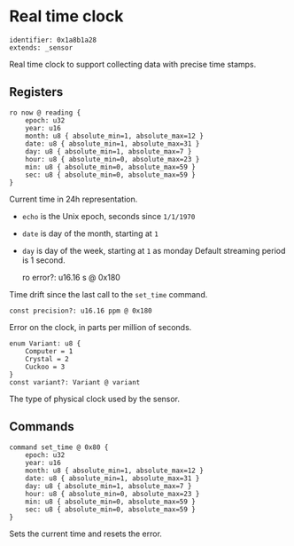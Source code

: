 # Real time clock

    identifier: 0x1a8b1a28
    extends: _sensor

Real time clock to support collecting data with precise time stamps.
## Registers

    ro now @ reading {
        epoch: u32
        year: u16
        month: u8 { absolute_min=1, absolute_max=12 }
        date: u8 { absolute_min=1, absolute_max=31 }
        day: u8 { absolute_min=1, absolute_max=7 }
        hour: u8 { absolute_min=0, absolute_max=23 }
        min: u8 { absolute_min=0, absolute_max=59 }
        sec: u8 { absolute_min=0, absolute_max=59 }
    }

Current time in 24h representation. 
* ``echo`` is the Unix epoch, seconds since ``1/1/1970``
* ``date`` is day of the month, starting at ``1``
* ``day`` is day of the week, starting at ``1`` as monday
Default streaming period is 1 second.

    ro error?: u16.16 s @ 0x180

Time drift since the last call to the ``set_time`` command.

    const precision?: u16.16 ppm @ 0x180

Error on the clock, in parts per million of seconds.

    enum Variant: u8 {
        Computer = 1
        Crystal = 2        
        Cuckoo = 3
    }
    const variant?: Variant @ variant

The type of physical clock used by the sensor.

## Commands

    command set_time @ 0x80 {
        epoch: u32
        year: u16
        month: u8 { absolute_min=1, absolute_max=12 }
        date: u8 { absolute_min=1, absolute_max=31 }
        day: u8 { absolute_min=1, absolute_max=7 }
        hour: u8 { absolute_min=0, absolute_max=23 }
        min: u8 { absolute_min=0, absolute_max=59 }
        sec: u8 { absolute_min=0, absolute_max=59 }
    }

Sets the current time and resets the error.
